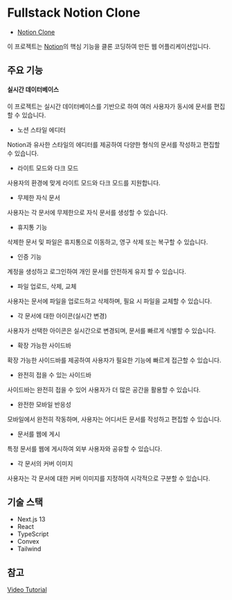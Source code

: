 # Fullstack Notion Clone
- [Notion Clone](https://fullstack-notion-clone-7i2bf72qp-ki-namhoos-projects.vercel.app/)

이 프로젝트는 [Notion](www.notion.so)의 핵심 기능을 클론 코딩하여 만든 웹 어플리케이션입니다.

## 주요 기능

#### 실시간 데이터베이스

이 프로젝트는 실시간 데이터베이스를 기반으로 하여 여러 사용자가 동시에 문서를 편집할 수 있습니다.

- 노션 스타일 에디터

Notion과 유사한 스타일의 에디터를 제공하여 다양한 형식의 문서를 작성하고 편집할 수 있습니다.

- 라이트 모드와 다크 모드

사용자의 환경에 맞게 라이트 모드와 다크 모드를 지원합니다.

- 무제한 자식 문서

사용자는 각 문서에 무제한으로 자식 문서를 생성할 수 있습니다.

- 휴지통 기능

삭제한 문서 및 파일은 휴지통으로 이동하고, 영구 삭제 또는 복구할 수 있습니다.

- 인증 기능

계정을 생성하고 로그인하여 개인 문서를 안전하게 유지 할 수 있습니다.

- 파일 업로드, 삭제, 교체

사용자는 문서에 파일을 업로드하고 삭제하며, 필요 시 파일을 교체할 수 있습니다.

- 각 문서에 대한 아이콘(실시간 변경)

사용자가 선택한 아이콘은 실시간으로 변경되며, 문서를 빠르게 식별할 수 있습니다.

- 확장 가능한 사이드바

확장 가능한 사이드바를 제공하여 사용자가 필요한 기능에 빠르게 접근할 수 있습니다.

- 완전히 접을 수 있는 사이드바

사이드바는 완전히 접을 수 있어 사용자가 더 많은 공간을 활용할 수 있습니다.

- 완전한 모바일 반응성

모바일에서 완전히 작동하며, 사용자는 어디서든 문서를 작성하고 편집할 수 있습니다.

- 문서를 웹에 게시

특정 문서를 웹에 게시하여 외부 사용자와 공유할 수 있습니다.

- 각 문서의 커버 이미지

사용자는 각 문서에 대한 커버 이미지를 지정하여 시각적으로 구분할 수 있습니다.

## 기술 스택
- Next.js 13
- React
- TypeScript
- Convex
- Tailwind

## 참고
[Video Tutorial](https://www.youtube.com/watch?v=0OaDyjB9Ib8&t=24732s)
